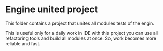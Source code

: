 # Engine united project
This folder contains a project that unites all modules tests of the engin.

This is useful only for a daily work in IDE with this project you can use all refactoring tools and build all modules at once. So, work becomes more reliable and fast.
